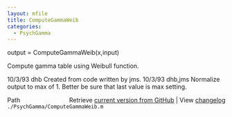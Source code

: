 ```yaml
---
layout: mfile
title: ComputeGammaWeib
categories:
  - PsychGamma
---
```


output = ComputeGammaWeib\(x,input\)

Compute gamma table using Weibull function.

10/3/93  dhb  Created from code written by jms.
10/3/93  dhb,jms  Normalize output to max of 1.
                  Better be sure that last value is max setting.


<div class="code_header" style="text-align:right;">
  <span style="float:left;">Path&nbsp;&nbsp;</span> <span class="counter">Retrieve <a href=
  "https://raw.github.com/Psychtoolbox-3/Psychtoolbox-3/beta/./PsychGamma/ComputeGammaWeib.m">current version from GitHub</a> | View <a href=
  "https://github.com/Psychtoolbox-3/Psychtoolbox-3/commits/beta/./PsychGamma/ComputeGammaWeib.m">changelog</a></span>
</div>
<div class="code">
  <code>./PsychGamma/ComputeGammaWeib.m</code>
</div>
